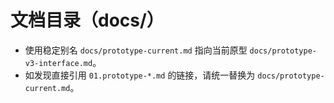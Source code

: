 # 文档目录（docs/）

- 使用稳定别名 `docs/prototype-current.md` 指向当前原型 `docs/prototype-v3-interface.md`。
- 如发现直接引用 `01.prototype-*.md` 的链接，请统一替换为 `docs/prototype-current.md`。
